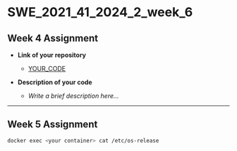 # SWE_2021_41_2024_2_week_6

## Week 4 Assignment
- **Link of your repository**
  - [YOUR_CODE](#)

- **Description of your code**
  - _Write a brief description here..._

---

## Week 5 Assignment

```bash
docker exec <your container> cat /etc/os-release
